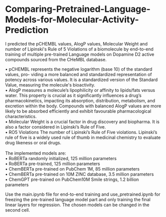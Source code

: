# Comparing-Pretrained-Language-Models-for-Molecular-Activity-Prediction
I predicted the pCHEMBL values, AlogP values, Molecular Weight and number of Lipinski's Rule of 5 Violations of a biomolecule by end-to-end training of multiple pre-trained Language models on Dopamine D2 active compounds sourced from the CHeMBL database.
<br>

• pCHEMBL represents the negative logarithm (base 10) of the standard values, pro-
viding a more balanced and standardized representation of potency across various values. It is a standardized version of the Standard Value, measuring the
molecule's bioactivity. <br>
• AlogP measures a molecule’s lipophilicity or affinity to lipids/fats versus
water. This property is crucial as it significantly influences a drug’s pharmacokinetics,
impacting its absorption, distribution, metabolism, and excretion within the body.
Compounds with balanced AlogP values are more likely to be absorbed efficiently and
exhibit favourable pharmacological characteristics.<br>
• Molecular Weight is a crucial factor in drug discovery and biopharma. It is also a
factor considered in Lipinski’s Rule of Five.<br>
• RO5 Violations The number of Lipinski’s Rule of Five violations. Lipinski’s rule
of five is a widely used rule of thumb in medicinal chemistry to evaluate drug likeness
or oral drugs.<br>
<br>
The implemented models are: <br>
• RoBERTa randomly initialized, 125 million parameters <br>
• RoBERTa pre-trained, 125 million parameters<br>
• ChemBERTa pre-trained on PubChem 1M, 85 million parameters<br>
• ChemBERTa pre-trained on 10M ZINC database, 3.5 million parameters<br>
• ChemGPT pre-trained on PubChem10M Smile strings, 1.2 billion parameters<br>

Use the main.ipynb file for end-to-end training and use_pretrained.ipynb for freezing the pre-trained language model part and only training the final linear layers for regression. The chosen models can be changed in the second cell. 
